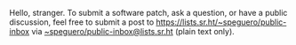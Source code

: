 Hello, stranger. To submit a software patch, ask a question, or have a public discussion, feel free to submit a post to https://lists.sr.ht/~speguero/public-inbox via [~speguero/public-inbox@lists.sr.ht](mailto:~speguero/public-inbox@lists.sr.ht) (plain text only).
